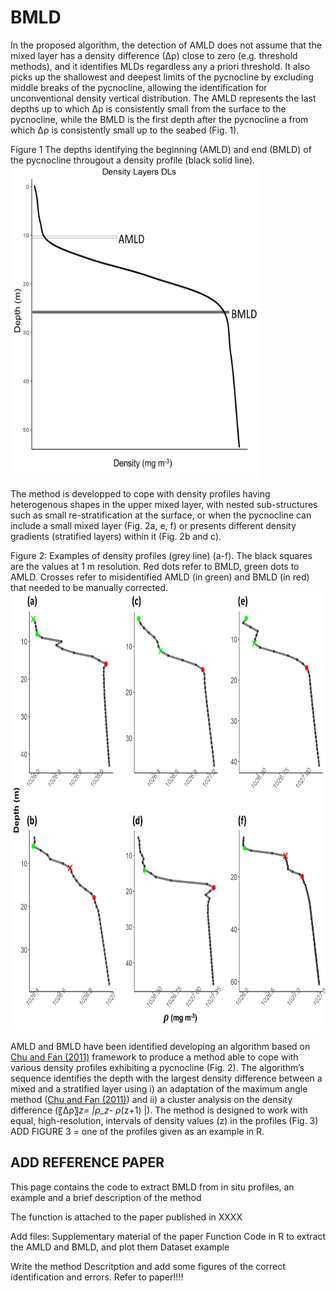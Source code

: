 # BMLD

In the proposed algorithm, the detection of AMLD does not assume that the mixed layer has a density difference (∆ρ) close to zero (e.g. threshold methods), and it identifies MLDs regardless any a priori threshold. It also picks up the shallowest and deepest limits of the pycnocline by excluding middle breaks of the pycnocline, allowing the identification for unconventional density vertical distribution. 
The AMLD represents the last depths up to which ∆ρ is consistently small from the surface to the pycnocline, while the BMLD is the first depth after the pycnocline a from which ∆ρ is consistently small up to the seabed (Fig. 1).

Figure 1
The depths identifying the beginning (AMLD) and end (BMLD) of the pycnocline througout a density profile (black solid line).
<img src="Plots/AMLD_BMLD.png" width="400" height="500" />

The method is developped to cope with density profiles having heterogenous shapes in the upper mixed layer, with nested sub-structures such as small re-stratification at the surface, or when the pycnocline can include a small mixed layer (Fig. 2a, e, f) or presents different density gradients (stratified layers) within it (Fig. 2b and c). 

Figure 2: Examples of density profiles (grey line) (a-f). The black squares are the values at 1 m resolution. Red dots refer to BMLD, green dots to AMLD. Crosses refer to misidentified AMLD (in green) and BMLD (in red) that needed to be manually corrected. 
<img src="Plots/figA01.png" width="700" height="700" />

AMLD and BMLD have been identified developing an algorithm based on [Chu and Fan (2011)](https://doi.org/10.1007/s10872-011-0019-2) framework to produce a method able to cope with various density profiles exhibiting a pycnocline (Fig. 2). The algorithm’s sequence identifies the depth with the largest density difference between a mixed and a stratified layer using i) an adaptation of the maximum angle method ([Chu and Fan (2011)](https://doi.org/10.1007/s10872-011-0019-2)) and ii) a cluster analysis on the density difference (〖∆ρ〗_z= |ρ_z- ρ_(z+1) |). The method is designed to work with equal, high-resolution, intervals of density values (z) in the profiles (Fig. 3) ADD FIGURE 3 = one of the profiles given as an example in R.

ADD REFERENCE PAPER
-------------------------
This page contains the code to extract BMLD from in situ profiles, an example and a brief description of the method

The function is attached to the paper published in XXXX

Add files:
Supplementary material of the paper
Function
Code in R to extract the AMLD and BMLD, and plot them
Dataset example

Write the method 
Descritption
and add some figures of the correct identification and errors. Refer to paper!!!!

